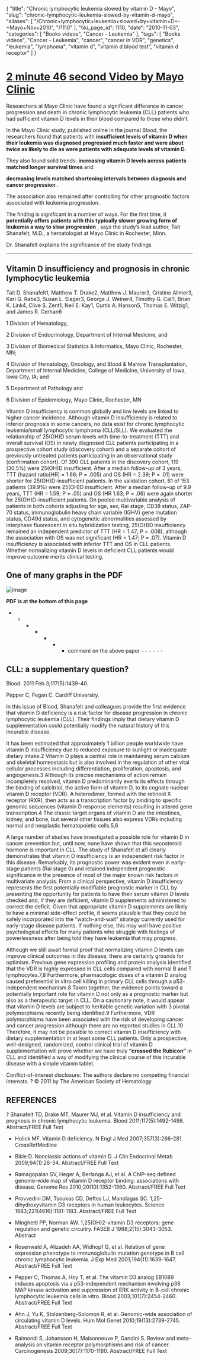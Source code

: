 {
    "title": "Chronic lymphocytic leukemia slowed by vitamin D - Mayo",
    "slug": "chronic-lymphocytic-leukemia-slowed-by-vitamin-d-mayo",
    "aliases": [
        "/Chronic+lymphocytic+leukemia+slowed+by+vitamin+D+-+Mayo+Nov+2010",
        "/1110"
    ],
    "tiki_page_id": 1110,
    "date": "2010-11-03",
    "categories": [
        "Books videos",
        "Cancer - Leukemia"
    ],
    "tags": [
        "Books videos",
        "Cancer - Leukemia",
        "cancer",
        "cancer in VDR",
        "genetics",
        "leukemia",
        "lymphoma",
        "vitamin d",
        "vitamin d blood test",
        "vitamin d receptor"
    ]
}


# [2 minute 46 second Video by Mayo Clinic](http://www.youtube.com/watch?v=VOOFljuXtgI&feature=youtube_gdata)

Researchers at Mayo Clinic have found a significant difference in cancer progression and death in chronic lymphocytic leukemia (CLL) patients who had sufficient vitamin D levels in their blood compared to those who didn’t.

In the Mayo Clinic study, published online in the journal Blood, the researchers found that patients with  **insufficient levels of vitamin D when their leukemia was diagnosed progressed much faster and were about twice as likely to die as were patients with adequate levels of vitamin D.** 

They also found solid trends: **increasing vitamin D levels across patients matched longer survival times**  and 

 **decreasing levels matched shortening intervals between diagnosis and cancer progression** .  

The association also remained after controlling for other prognostic factors associated with leukemia progression.

The finding is significant in a number of ways.  For the first time, it  **potentially offers patients with this typically slower growing form of leukemia a way to slow progression** , says the study’s lead author, Tait Shanafelt, M.D., a hematologist at Mayo Clinic in Rochester, Minn. 

Dr. Shanafelt explains the significance of the study findings 

- - - - - - - - 

## Vitamin D insufficiency and prognosis in chronic lymphocytic leukemia

Tait D. Shanafelt1, Matthew T. Drake2, Matthew J. Maurer3, Cristine Allmer3, Kari G. Rabe3, Susan L. Slager3, George J. Weiner4, Timothy G. Call1, Brian K. Link4, Clive S. Zent1, Neil E. Kay1, Curtis A. Hanson5, Thomas E. Witzig1, and James R. Cerhan6

1 Division of Hematology,

2 Division of Endocrinology, Department of Internal Medicine, and

3 Division of Biomedical Statistics & Informatics, Mayo Clinic, Rochester, MN;

4 Division of Hematology, Oncology, and Blood & Marrow Transplantation, Department of Internal Medicine, College of Medicine, University of Iowa, Iowa City, IA; and

5 Department of Pathology and

6 Division of Epidemiology, Mayo Clinic, Rochester, MN

Vitamin D insufficiency is common globally and low levels are linked to higher cancer incidence. Although vitamin D insufficiency is related to inferior prognosis in some cancers, no data exist for chronic lymphocytic leukemia/small lymphocytic lymphoma (CLL/SLL). We evaluated the relationship of 25(OH)D serum levels with time-to-treatment (TTT) and overall survival (OS) in newly diagnosed CLL patients participating in a prospective cohort study (discovery cohort) and a separate cohort of previously untreated patients participating in an observational study (confirmation cohort). Of 390 CLL patients in the discovery cohort, 119 (30.5%) were 25(OH)D insufficient. After a median follow-up of 3 years, TTT (hazard ratio<span>[HR]</span> = 1.66; P = .005) and OS (HR = 2.39; P = .01) were shorter for 25(OH)D-insufficient patients. In the validation cohort, 61 of 153 patients (39.9%) were 25(OH)D insufficient. After a median follow-up of 9.9 years, TTT (HR = 1.59; P = .05) and OS (HR 1.63; P = .06) were again shorter for 25(OH)D-insufficient patients. On pooled multivariable analysis of patients in both cohorts adjusting for age, sex, Rai stage, CD38 status, ZAP-70 status, immunoglobulin heavy chain variable (IGHV) gene mutation status, CD49d status, and cytogenetic abnormalities assessed by interphase fluorescent in situ hybridization testing, 25(OH)D insufficiency remained an independent predictor of TTT (HR = 1.47; P = .008), although the association with OS was not significant (HR = 1.47; P = .07). Vitamin D insufficiency is associated with inferior TTT and OS in CLL patients. Whether normalizing vitamin D levels in deficient CLL patients would improve outcome merits clinical testing.

## One of many graphs in the PDF

<img src="https://d378j1rmrlek7x.cloudfront.net/attachments/jpeg/cll-vitamin-d.jpg" alt="image">

 **PDF is at the bottom of this page** 

- - - - - - -  comment on the above paper - - - - - - 

## CLL: a supplementary question?

Blood. 2011 Feb 3;117(5):1439-40.

Pepper C, Fegan C. Cardiff University.

In this issue of Blood, Shanafelt and colleagues provide the first evidence that vitamin D deficiency is a risk factor for disease progression in chronic lymphocytic leukemia (CLL). Their findings imply that dietary vitamin D supplementation could potentially modify the natural history of this incurable disease.

It has been estimated that approximately 1 billion people worldwide have vitamin D insufficiency due to reduced exposure to sunlight or inadequate dietary intake.2 Vitamin D plays a central role in maintaining serum calcium and skeletal homeostasis but is also involved in the regulation of other vital cellular processes including differentiation, proliferation, apoptosis, and angiogenesis.3 Although its precise mechanisms of action remain incompletely resolved, vitamin D predominantly exerts its effects through the binding of calcitriol, the active form of vitamin D, to its cognate nuclear vitamin D receptor (VDR). A heterodimer, formed with the retinoid X receptor (RXR), then acts as a transcription factor by binding to specific genomic sequences (vitamin D response elements) resulting in altered gene transcription.4 The classic target organs of vitamin D are the intestines, kidney, and bone, but several other tissues also express VDRs including normal and neoplastic hematopoietic cells.5,6

A large number of studies have investigated a possible role for vitamin D in cancer prevention but, until now, none have shown that this secosteroid hormone is important in CLL. The study of Shanafelt et al1 clearly demonstrates that vitamin D insufficiency is an independent risk factor in this disease. Remarkably, its prognostic power was evident even in early-stage patients (Rai stage 0) and retained independent prognostic significance in the presence of most of the major known risk factors in multivariate analysis. From a clinical perspective, vitamin D insufficiency represents the first potentially modifiable prognostic marker in CLL by presenting the opportunity for patients to have their serum vitamin D levels checked and, if they are deficient, vitamin D supplements administered to correct the deficit. Given that appropriate vitamin D supplements are likely to have a minimal side-effect profile, it seems plausible that they could be safely incorporated into the “watch-and-wait” strategy currently used for early-stage disease patients. If nothing else, this may well have positive psychological effects for many patients who struggle with feelings of powerlessness after being told they have leukemia that may progress.

Although we still await formal proof that normalizing vitamin D levels can improve clinical outcomes in this disease, there are certainly grounds for optimism. Previous gene expression profiling and protein analysis identified that the VDR is highly expressed in CLL cells compared with normal B and T lymphocytes.7,8 Furthermore, pharmacologic doses of a vitamin D analog caused preferential in vitro cell killing in primary CLL cells through a p53-independent mechanism.8 Taken together, the evidence points toward a potentially important role for vitamin D not only as a prognostic marker but also as a therapeutic target in CLL. On a cautionary note, it would appear that vitamin D levels are subject to heritable genetic variation with 3 pivotal polymorphisms recently being identified.9 Furthermore, VDR polymorphisms have been associated with the risk of developing cancer and cancer progression although there are no reported studies in CLL.10 Therefore, it may not be possible to correct vitamin D insufficiency with dietary supplementation in at least some CLL patients. Only a prospective, well-designed, randomized, control clinical trial of vitamin D supplementation will prove whether we have truly  **“crossed the Rubicon”**  in CLL and identified a way of modifying the clinical course of this incurable disease with a simple vitamin tablet.

Conflict-of-interest disclosure: The authors declare no competing financial interests. ?  © 2011 by The American Society of Hematology

## REFERENCES

? Shanafelt TD, Drake MT, Maurer MJ, et al. Vitamin D insufficiency and prognosis in chronic lymphocytic leukemia. Blood 2011;117(5):1492-1498. Abstract/FREE Full Text

* Holick MF. Vitamin D deficiency. N Engl J Med 2007;357(3):266-281. CrossRefMedline

* Bikle D. Nonclassic actions of vitamin D. J Clin Endocrinol Metab 2009;94(1):26-34. Abstract/FREE Full Text

* Ramagopalan SV, Heger A, Berlanga AJ, et al. A ChIP-seq defined genome-wide map of vitamin D receptor binding: associations with disease. Genome Res 2010;20(10):1352-1360. Abstract/FREE Full Text

* Provvedini DM, Tsoukas CD, Deftos LJ, Manolagas SC. 1,25-dihydroxyvitamin D3 receptors in human leukocytes. Science 1983;221(4616):1181-1183. Abstract/FREE Full Text

* Minghetti PP, Norman AW. 1,25(OH)2-vitamin D3 receptors: gene regulation and genetic circuitry. FASEB J 1988;2(15):3043-3053. Abstract

* Rosenwald A, Alizadeh AA, Widhopf G, et al. Relation of gene expression phenotype to immunoglobulin mutation genotype in B cell chronic lymphocytic leukemia. J Exp Med 2001;194(11):1639-1647. Abstract/FREE Full Text

* Pepper C, Thomas A, Hoy T, et al. The vitamin D3 analog EB1089 induces apoptosis via a p53-independent mechanism involving p38 MAP kinase activation and suppression of ERK activity in B-cell chronic lymphocytic leukemia cells in vitro. Blood 2003;101(7):2454-2460. Abstract/FREE Full Text

* Ahn J, Yu K, Stolzenberg-Solomon R, et al. Genomic-wide association of circulating vitamin D levels. Hum Mol Genet 2010;19(13):2739-2745. Abstract/FREE Full Text

* Raimondi S, Johansson H, Maisonneuve P, Gandini S. Review and meta-analysis on vitamin receptor polymorphisms and risk of cancer. Carcinogenesis 2009;30(7):1170-1180. Abstract/FREE Full Text